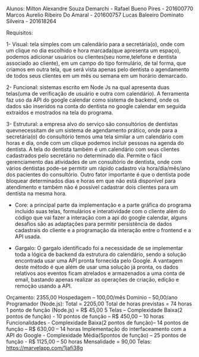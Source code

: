 Alunos: Milton Alexandre Souza Demarchi -
Rafael Bueno Pires - 201600770
Marcos Aurelio Ribeiro Do Amaral - 201600757
Lucas Baleeiro Dominato Silveira - 201618264



Requisitos:

1- Visual: tela simples com um calendário para a secretária(o), onde com um clique no dia escolhido e hora marcada(que apresenta um espaço), podemos adicionar usuários ou clientes(seu nome,telefone e dentista associado ao cliente), em um campo do tipo formulário, de tal forma, que criamos em outra tela, que será vista apenas pelo dentista o agendamento de todos seus clientes em um mês ou semana em um horário demarcado.

2- Funcional: sistemas escrito em Node Js na qual apresenta duas telas(uma de verificação de usuário e outra com calendário). A ferramenta faz uso da API do google calendar como sistema de backend, onde os dados são inseridos na conta do dentista no google calendar em seguida extraídos e mostrados na tela do programa.

3- Estrutural: a empresa alvo do serviço são consultórios de dentistas quevnecessitam de um sistema de agendamento prático, onde para a secretária(o) do consultório temos uma tela similar a um calendário com horas e dia, onde com um clique podemos incluir pessoas na agenda do dentista. A tela do dentista também é um calendário com seus clientes cadastrados pelo secretário no determinado dia. Permite o fácil gerenciamento das atividades de um consultório de dentista, onde com vários dentistas pode-se permitir um rápido cadastro via hora/dia/mês/ano dos pacientes do consultório. Outro fator importante é que o dentista pode bloquear determinados dias e horas em que não está disponível para atendimento e também não é possível cadastrar dois clientes para um dentista na mesma hora.

- Core: a principal parte da implementação e a parte gráfica do programa incluido suas telas, formulários e interatividade com o cliente além do código que vai fazer a interação com a api do google calendar, alguns desafios são as adaptações para permitir persistência de dados cadastrais do cliente e a programação da interação entre o frontend e a API usada.

- Gargalo: O gargalo identificado foi a necessidade de se implementar toda a lógica de backend da estrutura do calendário, sendo a solução encontrada usar uma API pronta fornecida pelo Google. A vantagem deste método é que além de usar uma solução já pronta,
os dados relativos aos eventos ficam atrelados e armazenados a uma conta de email, bastando apenas realizar as operações de criação, edição e remoção usando a API.


Orçamento: 2355,00
Hospedagem – 100,00/mês
Domínio – 50,00/ano
Programador (Node.js): Total = 2205,00
Total de horas previstas = 74 horas
1 ponto de função (Node.js) = R$ 45,00
5 Telas – Complexidade Baixa(2 pontos de função) - 10 pontos de função – R$ 450,00 – 10 horas
Funcionalidades - Complexidade Baixa(2 pontos de função)– 14 pontos de função – R$ 630,00 – 14 horas
Implementação do interfaceamento com a API do Google - Complexidade Média(5pontos de função) – 25 pontos de função - R$ 1125,00 – 50 horas
Mensalidade = 90,00
Telas: https://marvelapp.com/1jafi38g
